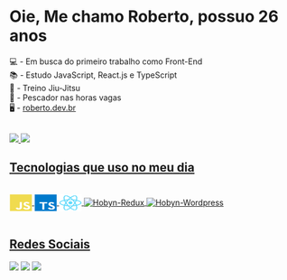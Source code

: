 <h1>Oie, Me chamo Roberto, possuo 26 anos</h1>

💻 - Em busca do primeiro trabalho como Front-End <br>
📚 - Estudo JavaScript, React.js e TypeScript <br>
🥋 - Treino Jiu-Jitsu <br>
🎣 - Pescador nas horas vagas <br>
🖥 - <a target="_blank" href="https://roberto.dev.br/">roberto.dev.br</a>

<div style="display: inline_block"><br>
<a href="https://github.com/Hobyn">
<img height="180em" src="https://github-readme-stats.vercel.app/api?username=hobyn&show_icons=true&theme=dracula&include_all_commits=true&count_private=true"/>
 <img height="180em" src="https://github-readme-stats.vercel.app/api/top-langs/?username=hobyn&layout=compact&langs_count=7&theme=dracula"/>
 </div>

<h2>Tecnologias que uso no meu dia</h2>

<div style="display: inline_block"><br>
  <img align="center" alt="Hobyn-Js" height="30" width="40" src="https://raw.githubusercontent.com/devicons/devicon/master/icons/javascript/javascript-plain.svg">
  <img align="center" alt="Hobyn-Ts" height="30" width="40" src="https://raw.githubusercontent.com/devicons/devicon/master/icons/typescript/typescript-plain.svg">
  <img align="center" alt="Hobyn-React" height="30" width="40" src="https://raw.githubusercontent.com/devicons/devicon/master/icons/react/react-original.svg">
 <img align="center" alt="Hobyn-Redux" height="30" width="40" src="https://cdn.jsdelivr.net/gh/devicons/devicon/icons/redux/redux-original.svg">
 <img align="center" alt="Hobyn-Wordpress" height="30" width="40" src="https://cdn.jsdelivr.net/gh/devicons/devicon/icons/wordpress/wordpress-plain-wordmark.svg">
</div>
<br>
<h2>Redes Sociais</h2>
<div> 
  <a href="https://instagram.com/beto_dev" target="_blank"><img src="https://img.shields.io/badge/-Instagram-%23E4405F?style=for-the-badge&logo=instagram&logoColor=white" target="_blank"></a>
  <a href = "mailto:robertojunior20171@gmail.com"><img src="https://img.shields.io/badge/-Gmail-%23333?style=for-the-badge&logo=gmail&logoColor=white" target="_blank"></a>
  <a href="https://www.linkedin.com/in/roberto-pereira-js/" target="_blank"><img src="https://img.shields.io/badge/-LinkedIn-%230077B5?style=for-the-badge&logo=linkedin&logoColor=white" target="_blank"></a> 
</div>
